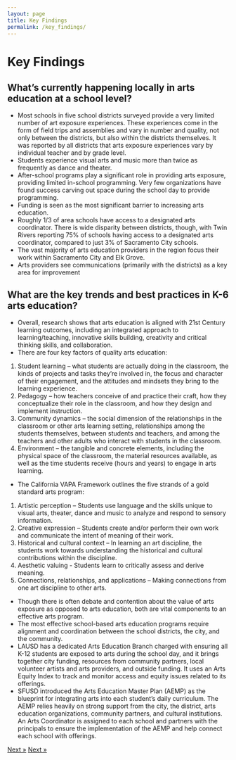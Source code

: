 ```yaml
---
layout: page
title: Key Findings
permalink: /key_findings/
---
```


# Key Findings

## What’s currently happening locally in arts education at a school level?
* Most schools in five school districts surveyed provide a very limited number of art exposure experiences. These experiences come in the form of field trips and assemblies and vary in number and quality, not only between the districts, but also within the districts themselves. It was reported by all districts that arts exposure experiences vary by individual teacher and by grade level.
* Students experience visual arts and music more than twice as frequently as dance and theater.
* After-school programs play a significant role in providing arts exposure, providing limited in-school programming. Very few organizations have found success carving out space during the school day to provide programming.
* Funding is seen as the most significant barrier to increasing arts education.
* Roughly 1/3 of area schools have access to a designated arts coordinator. There is wide disparity between districts, though, with Twin Rivers reporting 75% of schools having access to a designated arts coordinator, compared to just 3% of Sacramento City schools.
* The vast majority of arts education providers in the region focus their work within Sacramento City and Elk Grove.
* Arts providers see communications (primarily with the districts) as a key area for improvement

## What are the key trends and best practices in K-6 arts education?
* Overall, research shows that arts education is aligned with 21st Century learning outcomes, including an integrated approach to learning/teaching, innovative skills building, creativity and critical thinking skills, and collaboration.
* There are four key factors of quality arts education:
1. Student learning – what students are actually doing in the classroom, the kinds of projects and tasks they’re involved in, the focus and character of their engagement, and the attitudes and mindsets they bring to the learning experience.
2. Pedagogy – how teachers conceive of and practice their craft, how they conceptualize their role in the classroom, and how they design and implement instruction.
3. Community dynamics – the social dimension of the relationships in the classroom or other arts learning setting, relationships among the students themselves, between students and teachers, and among the teachers and other adults who interact with students in the classroom.
4. Environment – the tangible and concrete elements, including the physical space of the classroom, the material resources available, as well as the time students receive (hours and years) to engage in arts learning.
* The California VAPA Framework outlines the five strands of a gold standard arts program:
1. Artistic perception – Students use language and the skills unique to visual arts, theater, dance and music to analyze and respond to sensory information.
2. Creative expression – Students create and/or perform their own work and communicate the intent of meaning of their work.
3. Historical and cultural context – In learning an art discipline, the students work towards understanding the historical and cultural contributions within the discipline.
4. Aesthetic valuing - Students learn to critically assess and derive meaning.
5. Connections, relationships, and applications – Making connections from one art discipline to other arts.
* Though there is often debate and contention about the value of arts exposure as opposed to arts education, both are vital components to an effective arts program.
* The most effective school-based arts education programs require alignment and coordination between the school districts, the city, and the community.
* LAUSD has a dedicated Arts Education Branch charged with ensuring all K-12 students are exposed to arts during the school day, and it brings together city funding, resources from community partners, local volunteer artists and arts providers, and outside funding. It uses an Arts Equity Index to track and monitor access and equity issues related to its offerings.
* SFUSD introduced the Arts Education Master Plan (AEMP) as the blueprint for integrating arts into each student’s daily curriculum. The AEMP relies heavily on strong support from the city, the district, arts education organizations, community partners, and cultural institutions. An Arts Coordinator is assigned to each school and partners with the principals to ensure the implementation of the AEMP and help connect each school with offerings.

<!-- Pagination -->
<div class="pagination">
  <a class="pagination-item older" href="{{ site.baseurl }}/methodology">Next &raquo;</a>
  <a class="pagination-item newer" href="{{ site.baseurl }}/recommendations">Next &raquo;</a>
</div>
